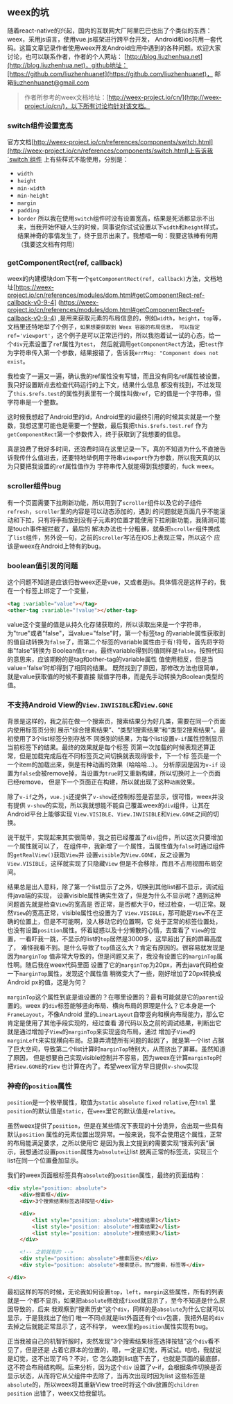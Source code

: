 ## weex的坑
随着react-native的兴起，国内的互联网大厂阿里巴巴也出了个类似的东西：weex，采用js语言，使用vue.js框架进行跨平台开发，
Android和ios共用一套代码。这篇文章记录作者使用weex开发Android应用中遇到的各种问题。欢迎大家讨论，也可以联系作者，作者的个人网站：
[http://blog.liuzhenhua.net](http://blog.liuzhenhua.net)，github地址：[https://github.com/liuzhenhuanet](https://github.com/liuzhenhuanet)，
邮箱[liuzhenhuanet@gmail.com](mailto://liuzhenhuanet@gmail.com)

> 作者所参考的weex文档地址：[http://weex-project.io/cn/](http://weex-project.io/cn/)，以下所有讨论均针对该文档。

### switch组件设置宽高
官方文档[http://weex-project.io/cn/references/components/switch.html](http://weex-project.io/cn/references/components/switch.html)上告诉我`switch`组件
上有些样式不能使用，分别是：
- `width`
- `height`
- `min-width`
- `min-height`
- `margin`
- `padding`
- `border`
所以我在使用`switch`组件时没有设置宽高，结果是死活都显示不出来，当我开始怀疑人生的时候，同事说你试试设置以下`width`和`height`样式，
结果神奇的事情发生了，终于显示出来了。我想唱一句：我要这铁棒有何用（我要这文档有何用）

### getComponentRect(ref, callback)
weex的内建模块dom下有一个`getComponentRect(ref, callback)`方法，文档地址[https://weex-project.io/cn/references/modules/dom.html#getComponentRect-ref-callback-v0-9-4]
(https://weex-project.io/cn/references/modules/dom.html#getComponentRect-ref-callback-v0-9-4)
,是用来获取元素的布局信息的，例如`width`，`height`，`top`等，文档里还特地举了个例子，`如果想要获取到 Weex 容器的布局信息，
可以指定 ref='viewport'`，这个例子是可以正常运行的，所以我抱着试一试的心态，给一个`div`元素设置了`ref`属性为`test`，
然后就调用`getComponentRect`方法，把`test`作为字符串传入第一个参数，结果报错了，告诉我`errMsg: "Component does not exist`。

我检查了一遍又一遍，确认我的ref属性没有写错，而且没有同名ref属性被设置，我只好设置断点去检查代码运行的上下文，结果什么信息
都没有找到，不过发现了`this.$refs.test`的属性列表里有一个属性叫做`ref`，它的值是一个字符串，但字符串是一个整数。

这时候我想起了Android里的id，Android里的id最终引用的时候其实就是一个整数，我想这里可能也是需要一个整数，最后我把`this.$refs.test.ref`
作为`getComponentRect`第一个参数传入，终于获取到了我想要的信息。

真是浪费了我好多时间，还浪费时间在这里记录一下。真的不知道为什么不直接告诉我传什么值进去，还要特地举例用字符串`viewport`作为参数，所以我天真的以为只要把我设置的`ref`属性值作为
字符串传入就能得到我想要的，fuck weex。

### scroller组件bug
有一个页面需要下拉刷新功能，所以用到了`scroller`组件以及它的子组件`refresh`，`scroller`里的内容是可以动态添加的，遇到
的问题就是页面几乎不能滚动和下拉，只有将手指放到没有子元素的位置才能使用下拉刷新功能，我猜测可能是touch事件被拦截了，最后的
解决办法也十分粗暴，就桑把`scroller`组件换成了`list`组件，另外说一句，之前的`scroller`写法在iOS上表现正常，所以这个
应该是weex在Android上特有的bug。

### boolean值引发的问题
这个问题不知道是应该归咎weex还是vue，又或者是js。具体情况是这样子的，我在一个标签上绑定了一个变量，
```html
<tag :variable="value"></tag>
<other-tag :variable="!value"></other-tag>
```
value这个变量的值是从持久化存储获取的，所以读取出来是一个字符串，为"true"或者"false"，当value="false"时，第一个标签tag
的variable属性获取到的值自动转换为`false`了，而第二个标签的variable属性由于有`!`符号，首先将字符串"false"转换为
Boolean值`true`，最终variable得到的值同样是`false`，按照代码的意思来，应该期盼的是tag和other-tag的variable属性
值使用相反，但是当value='false'时却得到了相同的结果。 既然找到了原因，那修改方法也很简单，就是value获取值的时候不要直接
赋值字符串，而是先手动转换为Boolean类型的值。

### 不支持Android View的`View.INVISIBLE`和`View.GONE`
背景是这样的，我之前在做一个搜索页，搜索结果分为好几类，需要在同一个页面内使用标签页分别
展示“综合搜索结果”、“类型1搜索结果”和“类型2搜索结果”。最初使用了3个list标签分别存放不
同类别的结果，为每个list设置`v-if`属性控制显示当前标签下的结果。最终的效果就是每个标签
页第一次加载的时候表现还算正常，但是加载完成后在不同标签页之间切换就表现得很卡，下一个标
签页是一个一个item的加载出来，倒是有种动画的效果（哈哈哈...）。 分析原因是因为`v-if`
设置为`false`会被remove掉，当设置为`true`时又重新构建，所以切换时上一个页面已经remove，
但是下一个页面正在构建，所以就出现了这种`动画`效果。

除了`v-if`之外，`vue.js`还提供了`v-show`还控制标签是否显示，很可惜，weex并没有提供
`v-show`的实现，所以我就想能不能自己覆盖weex的`div`组件，让其在Android平台上能够实现
`View.VISIBLE`、`View.INVISIBLE`和`View.GONE`之间的切换。

说干就干，实现起来其实很简单，我之前已经覆盖了`div`组件，所以这次只要增加一个属性就可以了，
在组件中，我新增了一个属性，当属性值为`false`时通过组件的`getRealView()`获取`View`并
设置`visible`为`View.GONE`，反之设置为`View.VISIBLE`，这样就实现了只隐藏`View`
但是不会移除，而且不占用视图布局空间。

结果总是出人意料，除了第一个list显示了之外，切换到其他list都不显示，调试组件java端的实现，
设置visible属性确实生效了，但是为什么不显示呢？遇到这种问题首先就是检查`View`的宽高是
否正常，是否都大于0，经过检查，一切正常。既然`View`的宽高正常，visible属性也设置为了
`View.VISIBLE`，那可能是`View`不在正确的位置上，但是不可能啊，没人移动它的位置啊，它
处于正常的标签位置处，也没有设置`position`属性。怀着疑惑以及十分懒散的心情，去查看了
`View`的位置，一看吓我一跳，不显示的list的`top`居然是3000多，这早超出了我的屏幕高度了，
难怪我看不到。是什么导致了`top`值这么大？肯定有原因的。很容易就发现是因为`marginTop`
值非常大导致的，但是问题又来了，我没有设置它的`marginTop`属性啊。随后我在weex代码里面
设置了它的`marginTop`为20px，再去java代码检查一下`marginTop`属性，发现这个属性值
稍微变大了一些，刚好增加了20px转换成Android px的值，这是为何？

`marginTop`这个属性到底是谁设置的？在哪里设置的？最有可能就是它的`parent`设置的。weex
的`div`标签能够竖向布局、横向布局的原理是什么？它本身是一个`FrameLayout`，不像Android
里的`LinearLayout`自带竖向和横向布局能力，那么它肯定是使用了其他手段实现的，经过查看
源代码以及之前的调试结果，判断出它就是通过增加子`View`的`marginTop`来实现竖向布局，通过
增加子`View`的`marginLeft`来实现横向布局。总算弄清楚所有问题的起因了，就是第一个list
占据了巨大空间，导致第二个list计算时`marginTop`特别大，从而挤出了屏幕。虽然知道了原因，
但是想要自己实现visible控制并不容易，因为weex在计算`marginTop`时把`View.GONE`的`View`
也计算在内了。希望weex官方早日提供`v-show`实现

### 神奇的`position`属性
`position`是一个枚举属性，取值为`static` `absolute` `fixed` `relative`,在`html`
里`position`的默认值是`static`，在`weex`里它的默认值是`relative`。

虽然weex提供了`position`，但是在某些情况下表现的十分诡异，会出现一些具有默认`position`
属性的元素位置出现异常。一般来说，我不会使用这个属性，正常的布局能满足要求，之所以使用它
是因为我上文提到的需要实现“搜索列表”展示，我想通过设置`position`属性为`absolute`让list
脱离正常的标签流，实现三个list在同一个位置叠加显示。

我们的weex页面根标签具有`absolute`的`position`属性，最终的页面结构：
```html
<div style="position: absolute">
    <div>搜索框</div>
    <div>3个搜索结果标签选择按钮</div>

    <div>
        <list style="position: absolute">搜索结果1</list>
        <list style="position: absolute">搜索结果2</list>
        <list style="position: absolute">搜索结果3</list>
    </div>

    <!-- 之前就有的 -->
    <div style="position: absolute">搜索历史</div>
    <div style="position: absolute">搜索提示，热门搜索，标签等</div>

</div>
```
最初这样的写的时候，无论我如何设置`top`，`left`，`margin`这些属性，所有的列表就是一
个都不显示，如果把`absolute`修改成`fixed`就显示了，至今不知道是什么原因导致的，后来
我观察到“搜素历史”这个`div`，同样的是`absolute`为什么它就可以显示，于是我找出了他们
唯一不同点就是list外面还有个`div`包裹，我把外层的`div`去掉之后就能正常显示了，这不科学，
weex里的`position`属性实现有bug。

正当我被自己的机智折服时，突然发现“3个搜索结果标签选择按钮”这个`div`看不见了，但是还是
占着它原本的位置的，嗯，一定是幻觉，再试试。哈哈，我就说是幻觉，这不出现了吗？不对，它
怎么跑到list底下去了，也就是页面的最底部，这不符合布局结构啊。后来分析，因为这个`div`
设置了v-if，会根据条件切换是否显示状态，从而将它从父组件中去除了，当再次出现时因为list
这些标签是`absolute`的，所以weex将其重新View tree时将这个div放置的`children position`
出错了，weex又给我留坑。
